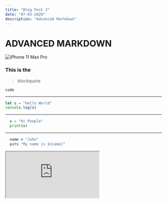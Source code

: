 ```yaml
---
title: "Blog Post 2"
date: "07-03-2020"
description: "Advanced Markdown"
---
```


# ADVANCED MARKDOWN

![iPhone 11 Max Pro](https://upload.wikimedia.org/wikipedia/commons/thumb/3/37/IPhone_11_Pro_Max_Midnight_Green.svg/279px-IPhone_11_Pro_Max_Midnight_Green.svg.png "iPhone 11 Max Pro")

### This is the

> blockquote

`code`

---

```javascript
let s = "Hello World"
console.log(s)
```

---

```python
  x = "Hi People"
  print(x)
```

---

```ruby
  name = "John"
  puts "My name is ${name}"
```

<iframe src="https://youtube.com/watch?v=_OYQQSFZRl4"></iframe>

